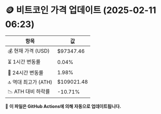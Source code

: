 # 🪙 비트코인 가격 업데이트 (2025-02-11 06:23)

| 항목                | 값 |
|--------------------|----------------|
| 💰 현재 가격 (USD) | $97347.46 |
| ⏳ 1시간 변동률    | 0.04% |
| 📆 24시간 변동률   | 1.98% |
| 🔝 역대 최고가 (ATH) | $109021.48 |
| 📉 ATH 대비 하락률 | -10.71% |

🔄 **이 파일은 GitHub Actions에 의해 자동으로 업데이트됩니다.**
